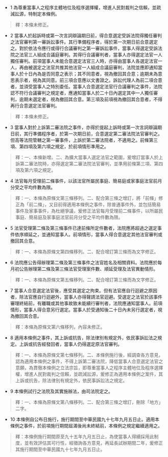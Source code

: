 * 1 為尊重當事人之程序主體地位及程序選擇權，增進人民對裁判之信賴，並疏減訟源，特制定本條例。

> 釋：本條未修正。

* 2 當事人於起訴時或第一次言詞辯論期日前，得合意選定受訴法院得獨任審判之法官審判第一審訴訟事件。其行準備程序者，得於第一次期日前合意選定之。對於依法令應行或得行合議審判之第一審訴訟事件，當事人得選定受訴法院之法官三人組成合議庭審判。其得行合議審判者，當事人亦得選定法官一人獨任審判。前項當事人未能合意選定法官三人時，亦得由當事人各選定法官一人，再由被選定之法官共推其他法官一人組成合議庭審判，法院並應即通知當事人於十日內為是否同意之表示；其不同意者，視為撤回其合意；逾期未為意思表示者，視為其同意。前三項合意應以文書證之。訴訟代理人為前二項合意者，並須受當事人之特別委任。當事人合意選定法官行合議審判之事件，法院認不符行合議審判之規定者，應通知當事人於二十日內選定其中一人獨任審判，逾期未選定者，視為撤回其合意。第三項及前項視為撤回其合意者，不得再行合意選定法官審判。

> 釋：本條未修正。

* 3 當事人對於上訴第二審法院之事件，亦得於提起上訴時或第一次言詞辯論期日前，其行準備程序者，於第一次期日前，合意選定第二審法院法官審判之。但高等法院管轄之第一審事件，上訴於第二審法院者，不適用之。前條第三項、第四項及第六項之規定，於前項情形準用之。

> 釋：一、本條新增。二、為擴大當事人選定法官之範圍，爰增訂當事人於上訴第二審法院時，亦得選定第二審法院法官審判，並準用前條第三項、第四項及第六項之規定。

* 4 法官每月受理前二條事件，以該法官所屬民事庭、簡易庭或家事庭法官前月分受之平均件數為限。

> 釋：一、本條為原條文第三條移列。二、配合第三條之增訂，將「前條」修正為「前二條」，又目前得適用本條例之事件，除普通事件外，並包括簡易事件及家事事件，為杜絕爭議，爰修正法官每月受理前二條事件，以所屬民事庭、簡易庭及家事庭法官前月分受之平均件數為限。

* 5 法官受理第二條及第三條事件已達前條所定件數者，法院應將超過之選定事件依序順延之，並通知當事人。前項情形，當事人得合意選定其他法官審判或撤回其合意。

> 釋：一、本條為原條文第四條移列。二、配合增訂第三條而為文字修正。

* 6 法院應公告得辦理第二條及第三條事件之法官姓名及相關資料。法院應於每月初公告辦理第二條及第三條法官受理案件數、順延受理及法官異動情形。

> 釋：一、本條為原條文第五條移列。二、配合增訂第三條而為文字修正。

* 7 當事人合意選定法官後，應受其選定之拘束。但有法官應自行迴避之原因者，除法官應自行迴避外，當事人亦得聲請法官迴避。受選定之法官於該事件審理終結前，有離職或其他事故致未能續行審判者，法院應通知當事人。前項情形，當事人得合意另行選定。當事人於受通知後二十日內未另行選定者，視為撤回其合意。

> 釋：本條為原條文第六條移列，內容未修正。

* 8 適用本條例之事件，其上訴或抗告，除法律別有規定外，依民事訴訟法之規定。上訴或抗告經發回者，當事人仍得選定原法官審判。

> 釋：一、本條為原條文第七條移列。二、本條例施行後，經調查各方意見，認為適用本條例之事件，不得上訴第二審法院，降低當事人合意選定法官之意願，為貫徹本條例之立法宗旨，即尊重當事人之程序主體地位及程序選擇權，增進人民對裁判之信賴，並疏減訟源，爰修正為適用本條例之案件，其上訴或抗告，除法律別有規定外，依民事訴訟法之規定。

* 9 本條例試行之法院及其實施辦法，由司法院定之。

> 釋：一、本條為原條文第八條移列。二、配合第三條之增訂，刪除「地方」二字。

* 10 本條例自公布日施行，施行期間至中華民國九十七年九月五日止。適用本條例之事件，於前項施行期間屆滿後尚未終結前，本條例之規定繼續適用之。

> 釋：本條例施行期間原至九十五年九月五日止，為使當事人得續採用此制度，並有效評估其可行性，經徵詢各方意見，再延長試辦期間二年，爰修正其施行期間至中華民國九十七年九月五日止。

